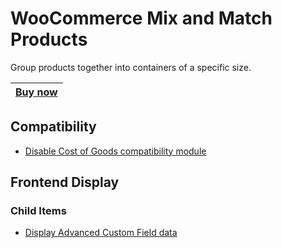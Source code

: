 # WooCommerce Mix and Match Products
Group products together into containers of a specific size.

|[Buy now](https://woocommerce.com/products/woocommerce-mix-and-match-products/)|
|---|

## Compatibility
+ [Disable Cost of Goods compatibility module](disable-cost-of-goods-compat.md)

## Frontend Display

### Child Items
+ [Display Advanced Custom Field data](frontend/child-items/display-acf-data.md)
